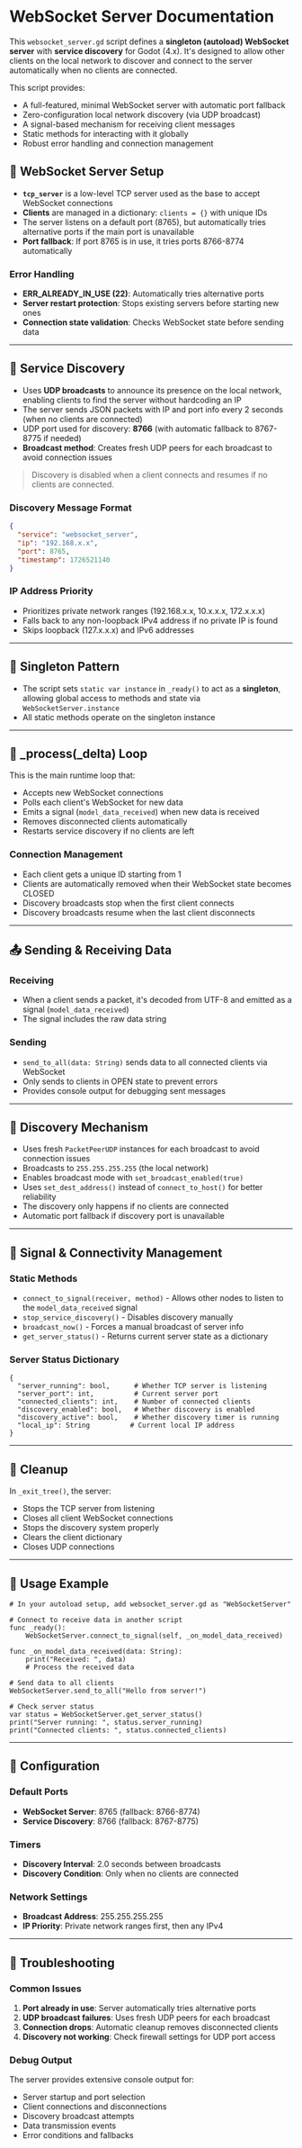 # WebSocket Server Documentation

This `websocket_server.gd` script defines a **singleton (autoload) WebSocket server** with **service discovery** for Godot (4.x). It's designed to allow other clients on the local network to discover and connect to the server automatically when no clients are connected.

This script provides:
* A full-featured, minimal WebSocket server with automatic port fallback
* Zero-configuration local network discovery (via UDP broadcast)
* A signal-based mechanism for receiving client messages
* Static methods for interacting with it globally
* Robust error handling and connection management

## 🔌 WebSocket Server Setup

* **`tcp_server`** is a low-level TCP server used as the base to accept WebSocket connections
* **Clients** are managed in a dictionary: `clients = {}` with unique IDs
* The server listens on a default port (8765), but automatically tries alternative ports if the main port is unavailable
* **Port fallback**: If port 8765 is in use, it tries ports 8766-8774 automatically

### Error Handling
* **ERR_ALREADY_IN_USE (22)**: Automatically tries alternative ports
* **Server restart protection**: Stops existing servers before starting new ones
* **Connection state validation**: Checks WebSocket state before sending data

---

## 📡 Service Discovery

* Uses **UDP broadcasts** to announce its presence on the local network, enabling clients to find the server without hardcoding an IP
* The server sends JSON packets with IP and port info every 2 seconds (when no clients are connected)
* UDP port used for discovery: **8766** (with automatic fallback to 8767-8775 if needed)
* **Broadcast method**: Creates fresh UDP peers for each broadcast to avoid connection issues

> Discovery is disabled when a client connects and resumes if no clients are connected.

### Discovery Message Format
```json
{
  "service": "websocket_server",
  "ip": "192.168.x.x",
  "port": 8765,
  "timestamp": 1726521140
}
```

### IP Address Priority
* Prioritizes private network ranges (192.168.x.x, 10.x.x.x, 172.x.x.x)
* Falls back to any non-loopback IPv4 address if no private IP is found
* Skips loopback (127.x.x.x) and IPv6 addresses

---

## 🧠 Singleton Pattern

* The script sets `static var instance` in `_ready()` to act as a **singleton**, allowing global access to methods and state via `WebSocketServer.instance`
* All static methods operate on the singleton instance

---

## 🔄 _process(_delta) Loop

This is the main runtime loop that:
* Accepts new WebSocket connections
* Polls each client's WebSocket for new data
* Emits a signal (`model_data_received`) when new data is received
* Removes disconnected clients automatically
* Restarts service discovery if no clients are left

### Connection Management
* Each client gets a unique ID starting from 1
* Clients are automatically removed when their WebSocket state becomes CLOSED
* Discovery broadcasts stop when the first client connects
* Discovery broadcasts resume when the last client disconnects

---

## 📤 Sending & Receiving Data

### Receiving
* When a client sends a packet, it's decoded from UTF-8 and emitted as a signal (`model_data_received`)
* The signal includes the raw data string

### Sending
* `send_to_all(data: String)` sends data to all connected clients via WebSocket
* Only sends to clients in OPEN state to prevent errors
* Provides console output for debugging sent messages

---

## 🧭 Discovery Mechanism

* Uses fresh `PacketPeerUDP` instances for each broadcast to avoid connection issues
* Broadcasts to `255.255.255.255` (the local network)
* Enables broadcast mode with `set_broadcast_enabled(true)`
* Uses `set_dest_address()` instead of `connect_to_host()` for better reliability
* The discovery only happens if no clients are connected
* Automatic port fallback if discovery port is unavailable

---

## 🔗 Signal & Connectivity Management

### Static Methods
* `connect_to_signal(receiver, method)` - Allows other nodes to listen to the `model_data_received` signal
* `stop_service_discovery()` - Disables discovery manually
* `broadcast_now()` - Forces a manual broadcast of server info
* `get_server_status()` - Returns current server state as a dictionary

### Server Status Dictionary
```gdscript
{
  "server_running": bool,      # Whether TCP server is listening
  "server_port": int,          # Current server port
  "connected_clients": int,    # Number of connected clients
  "discovery_enabled": bool,   # Whether discovery is enabled
  "discovery_active": bool,    # Whether discovery timer is running
  "local_ip": String          # Current local IP address
}
```

---

## 🧹 Cleanup

In `_exit_tree()`, the server:
* Stops the TCP server from listening
* Closes all client WebSocket connections
* Stops the discovery system properly
* Clears the client dictionary
* Closes UDP connections

---

## 🚀 Usage Example

```gdscript
# In your autoload setup, add websocket_server.gd as "WebSocketServer"

# Connect to receive data in another script
func _ready():
    WebSocketServer.connect_to_signal(self, _on_model_data_received)

func _on_model_data_received(data: String):
    print("Received: ", data)
    # Process the received data
    
# Send data to all clients
WebSocketServer.send_to_all("Hello from server!")

# Check server status
var status = WebSocketServer.get_server_status()
print("Server running: ", status.server_running)
print("Connected clients: ", status.connected_clients)
```

---

## 🔧 Configuration

### Default Ports
* **WebSocket Server**: 8765 (fallback: 8766-8774)
* **Service Discovery**: 8766 (fallback: 8767-8775)

### Timers
* **Discovery Interval**: 2.0 seconds between broadcasts
* **Discovery Condition**: Only when no clients are connected

### Network Settings
* **Broadcast Address**: 255.255.255.255
* **IP Priority**: Private network ranges first, then any IPv4

---

## 🐛 Troubleshooting

### Common Issues
1. **Port already in use**: Server automatically tries alternative ports
2. **UDP broadcast failures**: Uses fresh UDP peers for each broadcast
3. **Connection drops**: Automatic cleanup removes disconnected clients
4. **Discovery not working**: Check firewall settings for UDP port access

### Debug Output
The server provides extensive console output for:
* Server startup and port selection
* Client connections and disconnections
* Discovery broadcast attempts
* Data transmission events
* Error conditions and fallbacks